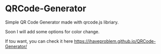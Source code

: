 # QRCode-Generator
Simple QR Code Generator made with qrcode.js libriary.

Soon I will add some options for color change.

If tou want, you can check it here https://ihaveproblem.github.io/QRCode-Generator/
